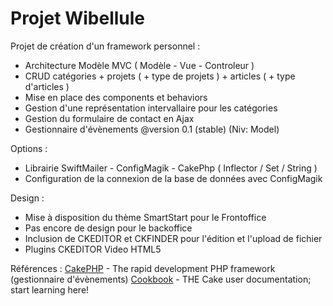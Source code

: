 ﻿Projet Wibellule
==========
Projet de cr&eacute;ation d'un framework personnel :
- Architecture Modèle MVC ( Modèle - Vue - Controleur )
- CRUD catégories + projets ( + type de projets ) + articles ( + type d'articles )
- Mise en place des components et behaviors
- Gestion d'une représentation intervallaire pour les catégories
- Gestion du formulaire de contact en Ajax
- Gestionnaire d'évènements @version 0.1 (stable) (Niv: Model)

Options :
- Librairie SwiftMailer - ConfigMagik - CakePhp ( Inflector / Set / String )
- Configuration de la connexion de la base de données avec ConfigMagik

Design :
- Mise à disposition du thème SmartStart pour le Frontoffice
- Pas encore de design pour le backoffice
- Inclusion de CKEDITOR et CKFINDER pour l'édition et l'upload de fichier
- Plugins CKEDITOR Video HTML5

R&eacute;f&eacute;rences :
[CakePHP](http://www.cakephp.org) - The rapid development PHP framework (gestionnaire d'évènements)
[Cookbook](http://book.cakephp.org) - THE Cake user documentation; start learning here!